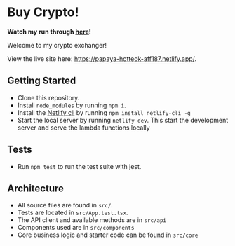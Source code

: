 # Buy Crypto!

**Watch my run through [here]()!**

Welcome to my crypto exchanger!

View the live site here: https://papaya-hotteok-aff187.netlify.app/.

## Getting Started

- Clone this repository.
- Install `node_modules` by running `npm i`.
- Install the [Netlify cli](https://docs.netlify.com/cli/get-started/) by running `npm install netlify-cli -g`
- Start the local server by running `netlify dev`. This start the development server and serve the lambda functions locally

## Tests

- Run `npm test` to run the test suite with jest.

## Architecture

- All source files are found in `src/`.
- Tests are located in `src/App.test.tsx`.
- The API client and available methods are in `src/api`
- Components used are in `src/components`
- Core business logic and starter code can be found in `src/core`

